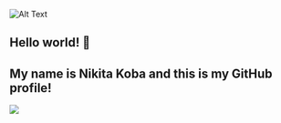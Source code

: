 ![Alt Text](<img src="https://media.giphy.com/media/du3J3cXyzhj75IOgvA/giphy.gif" width="80" height="80" />)

<h2 align="left">Hello world! 👋</h2>
<h2 align="left">My name is Nikita Koba and this is my GitHub profile!</h2>

![](https://komarev.com/ghpvc/?username=ZeroSpline)


<!--
**ZeroSpline/ZeroSpline** is a ✨ _special_ ✨ repository because its `README.md` (this file) appears on your GitHub profile.

Here are some ideas to get you started:

- 🔭 I’m currently working on ...
- 🌱 I’m currently learning ...
- 👯 I’m looking to collaborate on ...
- 🤔 I’m looking for help with ...
- 💬 Ask me about ...
- 📫 How to reach me: ...
- 😄 Pronouns: ...
- ⚡ Fun fact: ...
-->
